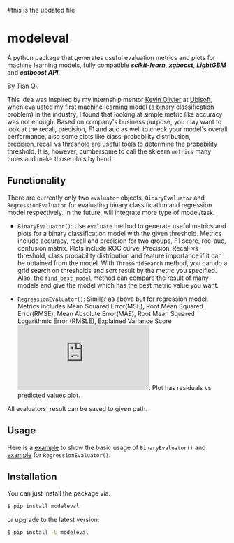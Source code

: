 #this is the updated file


# modeleval

A python package that generates useful evaluation metrics and plots for machine learning models, fully compatible ***scikit-learn***, ***xgboost***, ***LightGBM*** and ***catboost API***. 

By <a href="https://tqi2.github.io/">Tian Qi</a>.

This idea was inspired by my internship mentor <a href="https://www.linkedin.com/in/kevinolivier/">Kevin Olivier</a> at [Ubisoft](https://www.ubisoft.com/en-us/), when evaluated my first machine learning model (a binary classification problem) in the industry, I found that looking at simple metric like accuracy was not enough. Based on company's business purpose, you may want to look at the recall, precision, F1 and auc as well to check your model's overall performance, also some plots like class-probability distribution, precision_recall vs threshold are useful tools to determine the probability threshold. It is, however, cumbersome to call the sklearn `metrics` many times and make those plots by hand.

## Functionality

There are currently only two `evaluator` objects, `BinaryEvaluator` and `RegressionEvaluator` for evaluating binary classification and regression model respectively. In the future, will integrate more type of model/task.

* `BinaryEvaluator()`: Use `evaluate` method to generate useful metrics and plots for a binary classification model with the given threshold. Metrics include accuracy, recall and precision for two groups, F1 score, roc-auc, confusion matrix. Plots include ROC curve, Precision_Recall vs threshold, class probability distribution and feature importance if it can be obtained from the model. With `ThresGridSearch` method, you can do a grid search on thresholds and sort result by the metric you specified. Also, the `find_best_model` method can compare the result of many models and give the model which has the best metric value you want.


* `RegressionEvaluator()`: Similar as above but for regression model. Metrics includes Mean Squared Error(MSE), Root Mean Squared Error(RMSE), Mean Absolute Error(MAE), Root Mean Squared Logarithmic Error (RMSLE), Explained Variance Score ![#r2](https://latex.codecogs.com/gif.latex?R%5E2). Plot has residuals vs predicted values plot.

All evaluators' result can be saved to given path.

## Usage

Here is a [example](./example/binary_classification_example.ipynb) to show the basic usage of `BinaryEvaluator()` and [example](./example/regression_example.ipynb) for `RegressionEvaluator()`.

## Installation

You can just install the package via:

```bash
$ pip install modeleval
```
or upgrade to the latest version:


```bash
$ pip install -U modeleval
```


